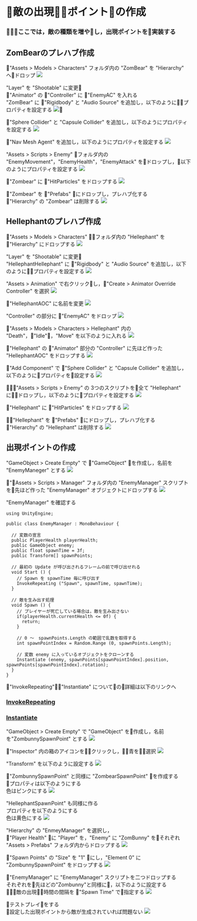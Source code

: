 # 敵の出現ポイントの作成
### ここでは，敵の種類を増やし，出現ポイントを実装する
## ZomBearのプレハブ作成
"Assets > Models > Characters" フォルダ内の "ZomBear" を "Hierarchy" へドロップ
<img src="../img/Spawning-Enemies/drop-zombear.png">

"Layer" を "Shootable" に変更<br>
"Animator" の "Controller" に "EnemyAC" を入れる<br>
"ZomBear" に "Rigidbody" と "Audio Source" を追加し，以下のようにプロパティを設定する
<img src="../img/Spawning-Enemies/zombear-add-rigidbody-audio.png">

"Sphere Collider" と "Capsule Collider" を追加し，以下のようにプロパティを設定する
<img src="../img/Spawning-Enemies/zombear-add-sphere-capsule.png">

"Nav Mesh Agent" を追加し，以下のようにプロパティを設定する
<img src="../img/Spawning-Enemies/zombear-add-navmesh.png">

"Assets > Scripts > Enemy" フォルダ内の "EnemyMovement"，"EnemyHealth"，"EnemyAttack" をドロップし，以下のようにプロパティを設定する
<img src="../img/Spawning-Enemies/zombear-add-scripts.png">

"Zombear" に "HitParticles" をドロップする
<img src="../img/Spawning-Enemies/zombear-drop-hitparticle.png">

"Zombear" を "Prefabs" にドロップし，プレハブ化する<br>
"Hierarchy" の "Zombear" は削除する
<img src="../img/Spawning-Enemies/zombear-drop-prefabs.png">

## Hellephantのプレハブ作成
"Assets > Models > Characters" フォルダ内の "Hellephant" を "Hierarchy" にドロップする
<img src="../img/Spawning-Enemies/drop-hellephant.png">

"Layer" を "Shootable" に変更<br>
"HellephantHellephant" に "Rigidbody" と "Audio Source" を追加し，以下のようにプロパティを設定する
<img src="../img/Spawning-Enemies/hellephant-add-rigidbody-audio.png">

"Assets > Animation" で右クリックし，"Create > Animator Override Controller" を選択
<img src="../img/Spawning-Enemies/create-AOC.png">

"HellephantAOC" に名前を変更
<img src="../img/Spawning-Enemies/rename-AOC.png">

"Controller" の部分に "EnemyAC" をドロップ
<img src="../img/Spawning-Enemies/drop-enemyAC.png">

"Assets > Models > Characters > Hellephant" 内の "Death"，"Idle"，"Move" を以下のように入れる
<img src="../img/Spawning-Enemies/drop-state.png">

"Hellephant" の "Animator" 部分の "Controller" に先ほど作った "HellephantAOC" をドロップする
<img src="../img/Spawning-Enemies/drop-hellephantAOC.png">

"Add Component" で "Sphere Collider" と "Capsule Collider" を追加し，以下のようにプロパティを設定する
<img src="../img/Spawning-Enemies/hellephant-add-sphere-capsule.png">

"Assets > Scripts > Enemy" の 3つのスクリプトを全て "Hellephant" にドロップし，以下のようにプロパティを設定する
<img src="../img/Spawning-Enemies/hellephant-add-scripts.png">

"Hellephant" に "HitParticles" をドロップする
<img src="../img/Spawning-Enemies/hellephant-drop-particles.png">

"Hellephant" を "Prefabs" にドロップし，プレハブ化する<br>
"Hierarchy" の "Hellephant" は削除する
<img src="../img/Spawning-Enemies/drop-hellephant-prefabs.png">

## 出現ポイントの作成
"GameObject > Create Empty" で "GameObject" を作成し，名前を "EnemyManeger" とする
<img src="../img/Spawning-Enemies/create-enemy-manager.png">

"Assets > Scripts > Manager" フォルダ内の "EnemyManager" スクリプトを先ほど作った "EnemyManager" オブジェクトにドロップする
<img src="../img/Spawning-Enemies/drop-enemy-manager.png">

"EnemyManager" を確認する
```
using UnityEngine;

public class EnemyManager : MonoBehaviour {

  // 変数の宣言
  public PlayerHealth playerHealth;
  public GameObject enemy;
  public float spawnTime = 3f;
  public Transform[] spawnPoints;

  // 最初の Update が呼び出されるフレームの前で呼び出せれる
  void Start () { 
    // Spawn を spawnTime 毎に呼び出す
    InvokeRepeating ("Spawn", spawnTime, spawnTime);
  }

  // 敵を生み出す処理
  void Spawn () {
    // プレイヤーが死亡している場合は，敵を生み出さない
    if(playerHealth.currentHealth <= 0f) {
      return;
    }

    // 0 〜　spawnPoints.Length の範囲で乱数を取得する
    int spawnPointIndex = Random.Range (0, spawnPoints.Length);

    // 変数 enemy に入っているオブジェクトをクローンする
    Instantiate (enemy, spawnPoints[spawnPointIndex].position, spawnPoints[spawnPointIndex].rotation);
  }
}
```
"InvokeRepeating"，"Instantiate" についての詳細は以下のリンクへ
### [InvokeRepeating](https://docs.unity3d.com/ja/current/ScriptReference/MonoBehaviour.InvokeRepeating.html)
### [Instantiate](https://docs.unity3d.com/ja/current/ScriptReference/Object.Instantiate.html)
"GameObject > Create Empty" で "GameObject" を作成し，名前を"ZombunnySpawnPoint" とする
<img src="../img/Spawning-Enemies/create-ZombunnySpawnPoint.png">

"Inspector" 内の箱のアイコンをクリックし，青を選択
<img src="../img/Spawning-Enemies/select-blue.png">

"Transform" を以下のように設定する
<img src="../img/Spawning-Enemies/ZombunnySpawnPoint-transform.png">

"ZombunnySpawnPoint" と同様に "ZombearSpawnPoint" を作成する<br>
プロパティは以下のようにする<br>
色はピンクにする
<img src="../img/Spawning-Enemies/create-ZombearSpawnPoint.png">

"HellephantSpawnPoint" も同様に作る<br>
プロパティを以下のようにする<br>
色は黄色にする
<img src="../img/Spawning-Enemies/create-HellephantSpawnPoint.png">

"Hierarchy" の "EnmeyManager" を選択し，<br>
"Player Health" に "Player" を，"Enemy" に "ZomBunny" をそれぞれ "Assets > Prefabs" フォルダ内からドロップする
<img src="../img/Spawning-Enemies/drop-player-zombunny.png">

"Spawn Points" の "Size" を "1" にし，"Element 0" に "ZombunnySpawnPoint" をドロップする
<img src="../img/Spawning-Enemies/drop-ZombunnySpawnPoint.png">

"EnemyManager" に "EnemyManager" スクリプトを二つドロップする<br>
それぞれを先ほどの"Zombunny"と同様に，以下のように設定する<br>
敵の出現時間の間隔を "Spawn Time" で指定する
<img src="../img/Spawning-Enemies/drop-spawn-points.png">

テストプレイをする<br>
設定した出現ポイントから敵が生成されていれば問題ない
<img src="../img/Spawning-Enemies/test-play.png">
